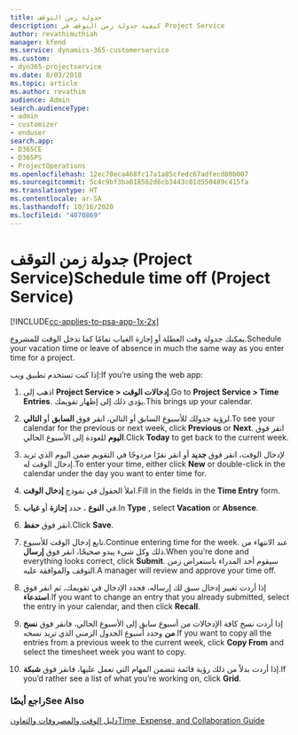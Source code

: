 ```yaml
---
title: جدولة زمن التوقف
description: كيفية جدولة زمن التوقف في Project Service
author: revathimuthiah
manager: kfend
ms.service: dynamics-365-customerservice
ms.custom:
- dyn365-projectservice
ms.date: 8/03/2018
ms.topic: article
ms.author: revathim
audience: Admin
search.audienceType:
- admin
- customizer
- enduser
search.app:
- D365CE
- D365PS
- ProjectOperations
ms.openlocfilehash: 12ec70eca468fc17a1a85cfedc67adfecd80b007
ms.sourcegitcommit: 5c4c9bf3ba018562d6cb3443c01d550489c415fa
ms.translationtype: HT
ms.contentlocale: ar-SA
ms.lasthandoff: 10/16/2020
ms.locfileid: "4070869"
---
```

# <a name="schedule-time-off-project-service"></a><span data-ttu-id="92a61-103">جدولة زمن التوقف (Project Service)</span><span class="sxs-lookup"><span data-stu-id="92a61-103">Schedule time off (Project Service)</span></span>

[!INCLUDE[cc-applies-to-psa-app-1x-2x](../includes/cc-applies-to-psa-app-1x-2x.md)]

<span data-ttu-id="92a61-104">يمكنك جدولة وقت العطلة أو إجازة الغياب تمامًا كما تدخل الوقت للمشروع.</span><span class="sxs-lookup"><span data-stu-id="92a61-104">Schedule your vacation time or leave of absence in much the same way as you enter time for a project.</span></span>  
  
 <span data-ttu-id="92a61-105">إذا كنت تستخدم تطبيق ويب:</span><span class="sxs-lookup"><span data-stu-id="92a61-105">If you’re using the web app:</span></span>  
  
1.  <span data-ttu-id="92a61-106">اذهب إلى **Project Service > إدخالات الوقت**.</span><span class="sxs-lookup"><span data-stu-id="92a61-106">Go to **Project Service > Time Entries**.</span></span> <span data-ttu-id="92a61-107">يؤدي ذلك إلى إظهار تقويمك.</span><span class="sxs-lookup"><span data-stu-id="92a61-107">This brings up your calendar.</span></span>  
  
2.  <span data-ttu-id="92a61-108">لرؤية جدولك للأسبوع السابق أو التالي، انقر فوق **السابق** أو **التالي**.</span><span class="sxs-lookup"><span data-stu-id="92a61-108">To see your calendar for the previous or next week, click **Previous** or **Next**.</span></span> <span data-ttu-id="92a61-109">انقر فوق **اليوم** للعودة إلى الأسبوع الحالي.</span><span class="sxs-lookup"><span data-stu-id="92a61-109">Click **Today** to get back to the current week.</span></span>  
  
3.  <span data-ttu-id="92a61-110">لإدخال الوقت، انقر فوق **جديد** أو انقر نقرًا مزدوجًا في التقويم ضمن اليوم الذي تريد إدخال الوقت له.</span><span class="sxs-lookup"><span data-stu-id="92a61-110">To enter your time, either click **New** or double-click in the calendar under the day you want to enter time for.</span></span>  
  
4.  <span data-ttu-id="92a61-111">املأ الحقول في نموذج **إدخال الوقت‬**.</span><span class="sxs-lookup"><span data-stu-id="92a61-111">Fill in the fields in the **Time Entry** form.</span></span>  
  
5.  <span data-ttu-id="92a61-112">في **النوع** ، حدد **‏إجازة** أو **غياب**.</span><span class="sxs-lookup"><span data-stu-id="92a61-112">In **Type** , select **Vacation** or **Absence**.</span></span>  
  
6.  <span data-ttu-id="92a61-113">انقر فوق **حفظ**.</span><span class="sxs-lookup"><span data-stu-id="92a61-113">Click **Save**.</span></span>  
  
7.  <span data-ttu-id="92a61-114">تابع إدخال الوقت للأسبوع.</span><span class="sxs-lookup"><span data-stu-id="92a61-114">Continue entering time for the week.</span></span> <span data-ttu-id="92a61-115">عند الانتهاء من ذلك وكل شيء يبدو صحيحًا، انقر فوق **إرسال**.</span><span class="sxs-lookup"><span data-stu-id="92a61-115">When you’re done and everything looks correct, click **Submit**.</span></span> <span data-ttu-id="92a61-116">سيقوم أحد المدراء باستعراض زمن التوقف والموافقة عليه.</span><span class="sxs-lookup"><span data-stu-id="92a61-116">A manager will review and approve your time off.</span></span>  
  
8.  <span data-ttu-id="92a61-117">إذا أردت تغيير إدخال سبق لك إرساله، فحدد الإدخال في تقويمك، ثم انقر فوق **استدعاء**.</span><span class="sxs-lookup"><span data-stu-id="92a61-117">If you want to change an entry that you already submitted, select the entry in your calendar, and then click **Recall**.</span></span>  
  
9. <span data-ttu-id="92a61-118">إذا أردت نسخ كافة الإدخالات من أسبوع سابق إلى الأسبوع الحالي، فانقر فوق **نسخ من** وحدد أسبوع الجدول الزمني الذي تريد نسخه.</span><span class="sxs-lookup"><span data-stu-id="92a61-118">If you want to copy all the entries from a previous week to the current week, click **Copy From** and select the timesheet week you want to copy.</span></span>  
  
10. <span data-ttu-id="92a61-119">إذا أردت بدلاً من ذلك رؤية قائمة تتضمن المهام التي تعمل عليها، فانقر فوق **شبكة**.</span><span class="sxs-lookup"><span data-stu-id="92a61-119">If you’d rather see a list of what you’re working on, click **Grid**.</span></span>  
  
### <a name="see-also"></a><span data-ttu-id="92a61-120">راجع أيضًا</span><span class="sxs-lookup"><span data-stu-id="92a61-120">See Also</span></span>  
 [<span data-ttu-id="92a61-121">دليل الوقت والمصروفات والتعاون</span><span class="sxs-lookup"><span data-stu-id="92a61-121">Time, Expense, and Collaboration Guide</span></span>](../psa/time-expense-collaboration-guide.md)
